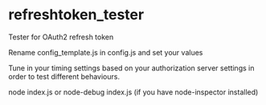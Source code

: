 # refreshtoken_tester
Tester for OAuth2 refresh token

Rename config_template.js in config.js and set your values

Tune in your timing settings based on your authorization server settings in order to test different behaviours.

node index.js or node-debug index.js (if you have node-inspector installed)

